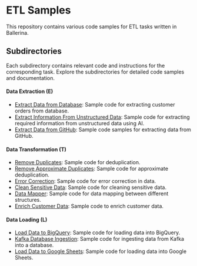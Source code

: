 # ETL Samples
This repository contains various code samples for ETL tasks written in Ballerina.

## Subdirectories
Each subdirectory contains relevant code and instructions for the corresponding task. Explore the subdirectories for detailed code samples and documentation.

#### Data Extraction (E)
- [Extract Data from Database](extract-data-from-database): Sample code for extracting customer orders from database.
- [Extract Information From Unstructured Data](extract-information-from-unstructured-data): Sample code for extracting required information from unstructured data using AI.
- [Extract Data from GitHub](extract-data-from-github): Sample code samples for extracting data from GitHub.

#### Data Transformation (T)
- [Remove Duplicates](remove-duplicates): Sample code for deduplication.
- [Remove Approximate Duplicates](remove-approximate-duplicates): Sample code for approximate deduplication.
- [Error Correction](error-correction): Sample code for error correction in data.
- [Clean Sensitive Data](clean-sensitive-data): Sample code for cleaning sensitive data.
- [Data Mapper](data-mapper): Sample code for data mapping between different structures.
- [Enrich Customer Data](enrich-customer-data): Sample code to enrich customer data.

#### Data Loading (L)
- [Load Data to BigQuery](load-data-to-bigquery): Sample code for loading data into BigQuery.
- [Kafka Database Ingestion](kafka-db-ingestion): Sample code for ingesting data from Kafka into a database.
- [Load Data to Google Sheets](load-data-to-gsheet): Sample code for loading data into Google Sheets.
